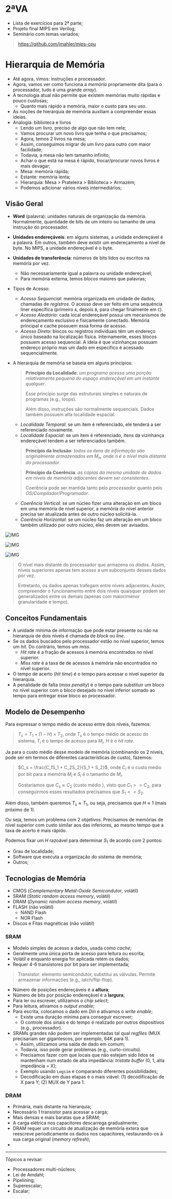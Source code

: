 # 2ªVA

- Lista de exercícios para 2ª parte;
- Projeto final MIPS em Verilog;
- Seminário com temas variados;

> https://github.com/jmahler/mips-cpu

# Hierarquia de Memória

- Até agora, vimos: instruções e processador.
- Agora, vamos ver como funciona a *memória* propriamente dita (para o processador, tudo é uma grande *array*).
- A tecnologia atual não permite que existem memórias muito rápidas e pouco custosas;
  - Quanto mais rápido a memória, maior o custo para seu uso.
- As noções de hierarquia de memória auxiliam a compreender essas ideias.
- Analogia: biblioteca e livros
  - Lendo um livro, preciso de algo que não tem nele;
  - Vamos procurar um novo livro que tenha o que precisamos;
  - Agora, temos 2 livros na mesa;
  - Assim, conseguimos migrar de um livro para outro com maior facilidade;
  - Todavia, a mesa não tem tamanho infinito;
  - Achar o que está na mesa é rápido, trocar/procurar novos livros é mais devagar;
  - Mesa: memória rápida;
  - Estante: memória lenta;
  - Hierarquia: Mesa > Prateleira > Biblioteca > Armazém;
  - Podemos adicionar vários níveis intermediários;

## Visão Geral

- **Word** (palavra): unidades naturais de organização da memória. Normalmente, quantidade de bits de um inteiro ou tamanho de uma instrução do processador.
- **Unidades endereçáveis**: em alguns sistemas, a unidade endereçável é a palavra. Em outros, também deve existir um endereçamento a nível de byte. No MIPS, a unidade endereçável é o byte.
- **Unidades de transferência**: números de bits lidos ou escritos na memória por vez.
  - Não necessariamente igual a palavra ou unidade endereçável;
  - Para memória externa, temos *blocos* maiores que palavras;
- Tipos de Acesso:
  - *Acesso Sequencial*: memória organizada em unidade de dados, chamadas de *registros*. O acesso deve ser feito em uma sequência liner específica (primeiro `A`, depois `B`, para chegar finalmente em `C`).
  - *Acesso Aleatório*: cada local endereçável possui um mecanismos de endereçamento exclusivo e fisicamente conectado. Memória principal e cache possuem essa forma de acesso.
  - *Acesso Direto*: blocos ou registros individuais têm um endereço único baseado na localização física. Internamente, esses blocos possuem acesso sequencial. A ideia é que vizinhanças possuam endereço próprio mas um dado em específico é acessado sequencialmente.
- A hierarquia de memória se baseia em alguns princípios:
  > **Princípio da Localidade**: *um programa acessa uma porção relativamente pequena do espaço endereçável em um instante qualquer*.
  > 
  > Esse princípio surge das estruturais simples e naturais de programas (e.g., loops).
  > 
  > Além disso, instruções são normalmente sequenciais. Dados também possuem alta localidade espacial.

  - *Localidade Temporal*: se um item é referenciado, ele tenderá a ser referenciado novamente.
  - *Localidade Espacial*: se um item é referenciado, itens da vizinhança endereçável tendem a ser referenciados também.

  > **Princípio da Inclusão**: *todos os itens de informação são originalmente armazenados em $M_n$, onde $n$ é o nível mais distante do processador*.

  > **Princípio da Coerência**: *as cópias da mesma unidade de dados em níveis de memória adjacentes devem ser consistentes*.
  > 
  > Coerência pode ser mantida tanto pelo *processador* quanto pelo *OS*/*Compilador*/*Programador*.

  - *Coerência Vertical*: se um núcleo fizer uma alteração em um bloco em uma memória de nível superior, a memória do nível anterior precisa ser atualizada antes de outro núcleo solicitá-la.
  - *Coerência Horizontal*: se um núcleo faz um alteração em um bloco também utilizado por outro núcleo, eles devem ser avisados. 

![IMG](imgs/Aula-14-Hierarquia.png)

![IMG](imgs/Aula-14-Hierarquia-2.png)

![IMG](imgs/Aula-14-Tecnologias.png)

> O nível mais distante do processador que armazena os *dados*. Assim, níveis superiores apenas tem acesso a um subconjunto desses dados por vez.
> 
> Entretanto, os dados apenas trafegam entre níveis adjacentes. Assim, compreender o funcionamento entre dois níveis quaisquer podem ser generalizados entre os demais (apenas com maior/menor granularidade e tempo).

## Conceitos Fundamentais

- A unidade mínima de informação que pode estar presente ou não na hierarquia de dois níveis é chamada de *block* ou *line*.
- Se os dados buscados pelo processador estão no nível superior, temos um *hit*. Do contrário, temos um *miss*.
  - *Hit rate* é a fração de acessos à memória encontrados no nível superior.
  - *Miss rate* é a taxa de de acessos à memória não encontrados no nível superior.
- O tempo de acerto (*hit time*) é o tempo para acessar o nível superior da hierarquia.
- A penalidade de falta (*miss penalty*) é o tempo para substituir um bloco no nível superior com o bloco desejado no nível inferior somado ao tempo para entregar esse bloco ao processador.

## Modelo de Desempenho

Para expressar o tempo médio de acesso entre dois níveis, fazemos: 

> $T_s = T_1 + (1 - H) \times T_2$, onde $T_s$ é o tempo médio de acesso do sistema, $T_i$ é o tempo de acesso para $M_i$, $H$ é o *hit rate*.

Ja para o custo médio desse modelo de memória (combinando os 2 níveis, pode ser em termos de diferentes características de custo), fazemos:

> $C_s = \frac{C_1S_1 + C_2S_2}{S_1 + S_2}$, onde $C_i$ é o custo médio por bit para a memória $M_i$ e $S_i$ é o tamanho de $M_i$.
> 
> Gostaríamos que $C_s \approx C_2$ (custo médio ), visto que $C_1 >> C_2$, para conseguirmos esses resultados precisamos que $S_1 << S_2$. 


Além disso, também queremos $T_s \approx T_1$, ou seja, precisamos que $H \approx 1$ (mais próximo de 1).

Ou seja, temos um problema com 2 objetivos. Precisamos de memórias de nível superior com custo similar aos das inferiores, ao mesmo tempo que a taxa de acerto é mais rápido.

Podemos fixar um $H$ razoável para determinar $S_1$ de acordo com 2 pontos:

- Grau de localidade;
- Software que executa a organização do sistema de memória;
- Outros;

## Tecnologias de Memória

- CMOS (*Complementary Metal-Oxide Semicondutor*, volátil)
- SRAM (*Static random access memory*, volátil)
- DRAM (*Dynamic random access memory*, volátil)
- FLASH (não volátil)
  - NAND Flash
  - NOR Flash
- Discos e Fitas magnéticas (não volátil)

### SRAM

- Modelo simples de acesso a dados, usada como *cache*;
- Geralmente uma única porta de acesso para leitura ou escrita;
- Volátil e enquanto energia for aplicada retém os dados;
- Requer 4-6 transistores por bit para ser implementada;

> Transistor: elemento semicondutor, substitui as válvulas. Permite armazenar informações (e.g., latch/flip-flop).

- Número de posições endereçáveis é a **altura**;
- Número de bits por posição endereçável é a **largura**;
- Para ler ou escrever, utilizamos o *chip select*;
- Para leitura, ativamos o *output enable*;
- Para escrita, colocamos o dado em *Din* e ativamos o *write enable*;
  - Existe uma duração mínima para conseguir escrever;
  - O controle dos sinais e do tempo é realizado por outros dispositivos (e.g., processador).
- SRAMs grandes não podem ser implementadas tal qual *regfiles* (MUX precisariam ser gigantescos, por exemplo, 64K para 1).
  - Assim, utilizamos uma saída de dado em comum;
  - Todavia, isso pode gerar problemas (e.g., curto-circuito).
  - Precisamos fazer com que locais que não estejam sido lidos se mantenham num estado de alta impedância: *tristate buffer* (0, 1, alta impedância = X);
  - Exemplo usando `Logsim` e comparando diferentes possibilidades;
  - Decodificação em duas etapas é o mais viável: (1) decodificação de X para Y; (2) MUX de Y para 1.

### DRAM

- Primária, mais distante na hierarquia;
- Necessário 1 transistor para acessar a carga;
- Mais densas e mais baratas que a SRAM;
- A carga elétrica nos capacitores descarrega gradualmente;
- DRAM requer um circuito de atualização de memória extera que reescreve periodicamente os dados nos capacitores, restaurando-os à sua carga original (*memory refresh*); 
- 



---

Tópicos a revisar:

- Processadores multi-núcleos;
- Lei de Amdahl;
- Pipelining;
- Superescalar;
- Escalar;